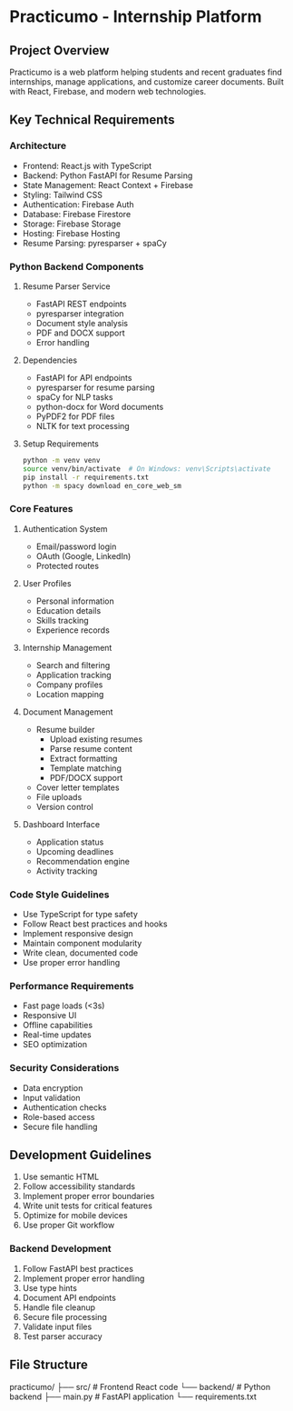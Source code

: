 # Practicumo - Internship Platform

## Project Overview
Practicumo is a web platform helping students and recent graduates find internships, manage applications, and customize career documents. Built with React, Firebase, and modern web technologies.

## Key Technical Requirements

### Architecture
- Frontend: React.js with TypeScript
- Backend: Python FastAPI for Resume Parsing
- State Management: React Context + Firebase
- Styling: Tailwind CSS
- Authentication: Firebase Auth
- Database: Firebase Firestore
- Storage: Firebase Storage
- Hosting: Firebase Hosting
- Resume Parsing: pyresparser + spaCy

### Python Backend Components
1. Resume Parser Service
   - FastAPI REST endpoints
   - pyresparser integration
   - Document style analysis
   - PDF and DOCX support
   - Error handling
   
2. Dependencies
   - FastAPI for API endpoints
   - pyresparser for resume parsing
   - spaCy for NLP tasks
   - python-docx for Word documents
   - PyPDF2 for PDF files
   - NLTK for text processing

3. Setup Requirements
   ```bash
   python -m venv venv
   source venv/bin/activate  # On Windows: venv\Scripts\activate
   pip install -r requirements.txt
   python -m spacy download en_core_web_sm
   ```

### Core Features
1. Authentication System
   - Email/password login
   - OAuth (Google, LinkedIn)
   - Protected routes
   
2. User Profiles
   - Personal information
   - Education details
   - Skills tracking
   - Experience records
   
3. Internship Management
   - Search and filtering
   - Application tracking
   - Company profiles
   - Location mapping
   
4. Document Management
   - Resume builder
     - Upload existing resumes
     - Parse resume content
     - Extract formatting
     - Template matching
     - PDF/DOCX support
   - Cover letter templates
   - File uploads
   - Version control

5. Dashboard Interface
   - Application status
   - Upcoming deadlines
   - Recommendation engine
   - Activity tracking

### Code Style Guidelines
- Use TypeScript for type safety
- Follow React best practices and hooks
- Implement responsive design
- Maintain component modularity
- Write clean, documented code
- Use proper error handling

### Performance Requirements
- Fast page loads (<3s)
- Responsive UI
- Offline capabilities
- Real-time updates
- SEO optimization

### Security Considerations
- Data encryption
- Input validation
- Authentication checks
- Role-based access
- Secure file handling

## Development Guidelines
1. Use semantic HTML
2. Follow accessibility standards
3. Implement proper error boundaries
4. Write unit tests for critical features
5. Optimize for mobile devices
6. Use proper Git workflow

### Backend Development
1. Follow FastAPI best practices
2. Implement proper error handling
3. Use type hints
4. Document API endpoints
5. Handle file cleanup
6. Secure file processing
7. Validate input files
8. Test parser accuracy

## File Structure
practicumo/
├── src/           # Frontend React code
└── backend/       # Python backend
    ├── main.py    # FastAPI application
    └── requirements.txt